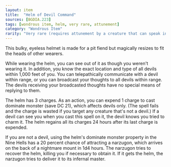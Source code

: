 ```yaml
---
layout: item
title:  "Helm of Devil Command"
sources: [BGDIA.223]
tags: [wondrous item, helm, very rare, attunement]
category: "Wondrous Item"
rarity: "Very rare (requires attunement by a creature that can speak infernal)"
---
```


This bulky, eyeless helmet is made for a pit fiend but magically resizes to fit the heads of other wearers.

While wearing the helm, you can see out of it as though you weren't wearing it. In addition, you know the exact location and type of all devils within 1,000 feet of you. You can telepathically communicate with a devil within range, or you can broadcast your thoughts to all devils within range. The devils receiving your broadcasted thoughts have no special means of replying to them.

The helm has 3 charges. As an action, you can expend 1 charge to cast dominate monster (save DC 21), which affects devils only. (The spell fails and the charge is wasted if you target any creature that's not a devil.) If a devil can see you when you cast this spell on it, the devil knows you tried to charm it. The helm regains all its charges 24 hours after its last charge is expended.

If you are not a devil, using the helm's dominate monster property in the Nine Hells has a 20 percent chance of attracting a narzugon, which arrives on the back of a nightmare mount in 1d4 hours. The narzugon tries to recover the helm, killing you if necessary to obtain it. If it gets the helm, the narzugon tries to deliver it to its infernal master.